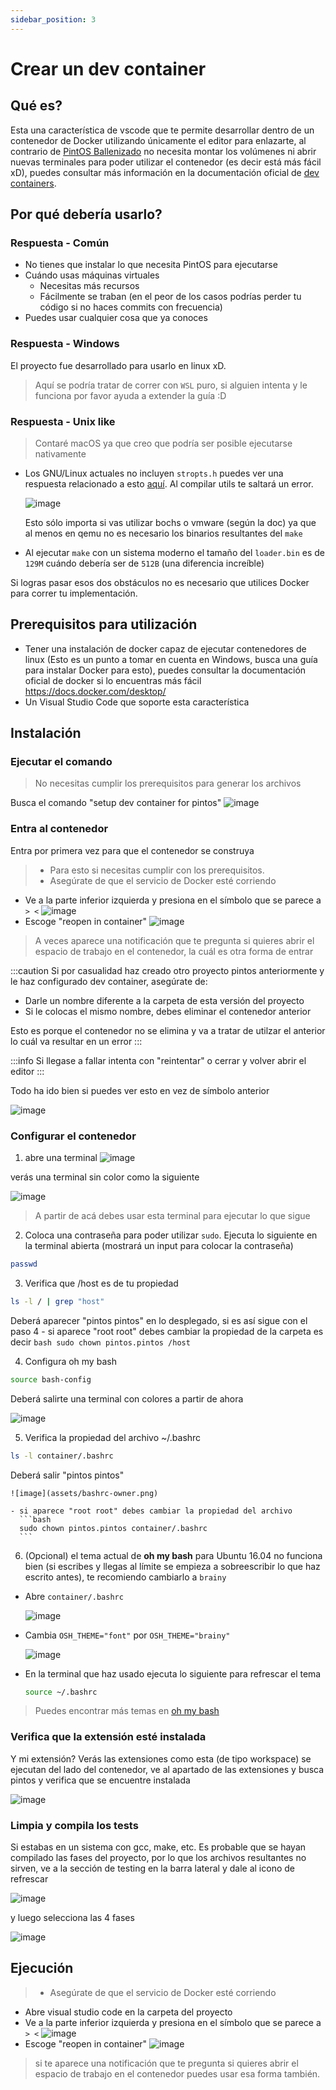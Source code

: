 ```yaml
---
sidebar_position: 3
---
```

# Crear un dev container

## Qué es?
Esta una característica de vscode que te permite desarrollar dentro
de un contenedor de Docker utilizando únicamente el editor para enlazarte,
al contrario de [PintOS Ballenizado](/pintos-docker) no necesita montar
los volúmenes ni abrir nuevas terminales para poder utilizar el contenedor
(es decir está más fácil xD), puedes consultar más información en la
documentación oficial de [dev containers](https://code.visualstudio.com/docs/remote/containers).

## Por qué debería usarlo?
### Respuesta - Común
- No tienes que instalar lo que necesita PintOS para ejecutarse
- Cuándo usas máquinas virtuales
  - Necesitas más recursos
  - Fácilmente se traban (en el peor de los casos podrías perder tu código si no haces commits con frecuencia)
- Puedes usar cualquier cosa que ya conoces

### Respuesta - Windows
El proyecto fue desarrollado para usarlo en linux xD.

> Aquí se podría tratar de correr con `WSL` puro, si alguien intenta y le funciona por favor ayuda a extender la guía :D

### Respuesta - Unix like
> Contaré macOS ya que creo que podría ser posible ejecutarse nativamente

- Los GNU/Linux actuales no incluyen `stropts.h` puedes ver una respuesta
relacionado a esto [aquí](https://stackoverflow.com/questions/61010487/stropts-h-on-ubuntu-19-10).
Al compilar utils te saltará un error.

  ![image](assets/utils-error.png)

  Esto sólo importa si vas utilizar bochs o vmware (según la doc) ya que al menos en qemu no es necesario
  los binarios resultantes del `make`
- Al ejecutar `make` con un sistema moderno el tamaño del `loader.bin` es de `129M` cuándo
debería ser de `512B` (una diferencia increíble)

Si logras pasar esos dos obstáculos no es necesario que utilices Docker para correr
tu implementación.

## Prerequisitos para utilización
- Tener una instalación de docker capaz de ejecutar contenedores de linux (Esto es un punto
a tomar en cuenta en Windows, busca una guía para instalar Docker para esto), puedes consultar
la documentación oficial de docker si lo encuentras más fácil https://docs.docker.com/desktop/
- Un Visual Studio Code que soporte esta característica

## Instalación
### Ejecutar el comando
> No necesitas cumplir los prerequisitos para generar los archivos

Busca el comando "setup dev container for pintos"
  ![image](assets/setup-dev-container.png)

### Entra al contenedor
Entra por primera vez para que el contenedor se construya
> - Para esto si necesitas cumplir con los prerequisitos.
> - Asegúrate de que el servicio de Docker esté corriendo

- Ve a la parte inferior izquierda y presiona en el símbolo que se parece a `> <`
  ![image](assets/remote-control.png)
- Escoge "reopen in container"
  ![image](assets/reopen-in-container.png)

> A veces aparece una notificación que te pregunta si quieres abrir el espacio de trabajo
en el contenedor, la cuál es otra forma de entrar

:::caution
Si por casualidad haz creado otro proyecto pintos anteriormente y le
haz configurado dev container, asegúrate de:
- Darle un nombre diferente a la carpeta de esta versión del proyecto
- Si le colocas el mismo nombre, debes eliminar el contenedor anterior

Esto es porque el contenedor no se elimina y va a tratar de utilzar
el anterior lo cuál va resultar en un error
:::

:::info
Si llegase a fallar intenta con "reintentar" o cerrar y volver abrir
el editor
:::

Todo ha ido bien si puedes ver esto en vez de símbolo anterior

![image](assets/open-success.png)

### Configurar el contenedor
1. abre una terminal
  ![image](assets/open-terminal.png)

  verás una terminal sin color como la siguiente

  ![image](assets/new-terminal-opened.png)

  > A partir de acá debes usar esta terminal para ejecutar lo que sigue

2. Coloca una contraseña para poder utilizar `sudo`. Ejecuta lo siguiente en la terminal abierta
  (mostrará un input para colocar la contraseña)
  ```bash
  passwd
  ```

3. Verifica que /host es de tu propiedad
  ```bash
  ls -l / | grep "host"
  ```

  Deberá aparecer "pintos pintos" en lo desplegado, si es así sigue con el paso 4
    - si aparece "root root" debes cambiar la propiedad de la carpeta es decir
      ```bash
      sudo chown pintos.pintos /host
      ```


4. Configura oh my bash
  ```bash
  source bash-config
  ```

  Deberá salirte una terminal con colores a partir de ahora

  ![image](assets/oh-my-bash.png)

5. Verifica la propiedad del archivo ~/.bashrc
  ```bash
  ls -l container/.bashrc
  ```

  Deberá salir "pintos pintos"

    ![image](assets/bashrc-owner.png)

    - si aparece "root root" debes cambiar la propiedad del archivo
      ```bash
      sudo chown pintos.pintos container/.bashrc
      ```

6. (Opcional) el tema actual de **oh my bash** para Ubuntu 16.04 no funciona bien (si escribes
  y llegas al límite se empieza a sobreescribir lo que haz escrito antes), te recomiendo cambiarlo
  a `brainy`

  - Abre `container/.bashrc`

    ![image](assets/open-bashrc.png)

  - Cambia `OSH_THEME="font"` por `OSH_THEME="brainy"`

    ![image](assets/bashrc-changed.png)

  - En la terminal que haz usado ejecuta lo siguiente para refrescar el tema

    ```bash
    source ~/.bashrc
    ```

> Puedes encontrar más temas en [oh my bash](https://github.com/ohmybash/oh-my-bash/wiki/Themes)

### Verifica que la extensión esté instalada
Y mi extensión? Verás las extensiones como esta (de tipo workspace) se ejecutan del
lado del contenedor, ve al apartado de las extensiones y busca pintos y verifica que
se encuentre instalada

![image](assets/extension-in-container.png)


### Limpia y compila los tests
Si estabas en un sistema con gcc, make, etc. Es probable que se hayan compilado las
fases del proyecto, por lo que los archivos resultantes no sirven, ve a la sección de
testing en la barra lateral y dale al icono de refrescar

![image](assets/refresh-button.png)

y luego selecciona las 4 fases

![image](assets/refresh-options.png)

## Ejecución
> - Asegúrate de que el servicio de Docker esté corriendo

- Abre visual studio code en la carpeta del proyecto
- Ve a la parte inferior izquierda y presiona en el símbolo que se parece a `> <`
  ![image](assets/remote-control.png)
- Escoge "reopen in container"
  ![image](assets/reopen-in-container.png)

> si te aparece una notificación que te pregunta si quieres abrir el espacio de trabajo
en el contenedor puedes usar esa forma también.
